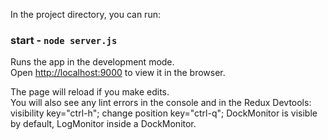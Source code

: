 
In the project directory, you can run:

### start - `node server.js`

Runs the app in the development mode.<br>
Open [http://localhost:9000](http://localhost:9000) to view it in the browser.

The page will reload if you make edits.<br>
You will also see any lint errors in the console and
    in the Redux Devtools: visibility key="ctrl-h"; change position key="ctrl-q";
    DockMonitor is visible by default, LogMonitor inside a DockMonitor.
